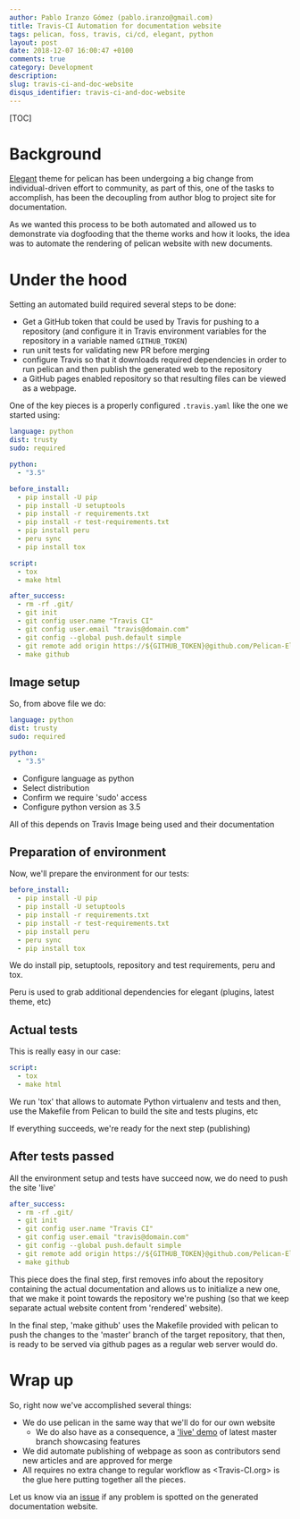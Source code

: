 ```yaml
---
author: Pablo Iranzo Gómez (pablo.iranzo@gmail.com)
title: Travis-CI Automation for documentation website
tags: pelican, foss, travis, ci/cd, elegant, python
layout: post
date: 2018-12-07 16:00:47 +0100
comments: true
category: Development
description:
slug: travis-ci-and-doc-website
disqus_identifier: travis-ci-and-doc-website
---
```


[TOC]

# Background

[Elegant](https://github.com/Pelican-Elegant/elegant) theme for pelican has been undergoing a big change from individual-driven effort to community, as part of this, one of the tasks to accomplish, has been the decoupling from author blog to project site for documentation.

As we wanted this process to be both automated and allowed us to demonstrate via dogfooding that the theme works and how it looks, the idea was to automate the rendering of pelican website with new documents.

# Under the hood

Setting an automated build required several steps to be done:

- Get a GitHub token that could be used by Travis for pushing to a repository (and configure it in Travis environment variables for the repository in a variable named `GITHUB_TOKEN`)
- run unit tests for validating new PR before merging
- configure Travis so that it downloads required dependencies in order to run pelican and then publish the generated web to the repository
- a GitHub pages enabled repository so that resulting files can be viewed as a webpage.

One of the key pieces is a properly configured `.travis.yaml` like the one we started using:

```yaml
language: python
dist: trusty
sudo: required

python:
  - "3.5"

before_install:
  - pip install -U pip
  - pip install -U setuptools
  - pip install -r requirements.txt
  - pip install -r test-requirements.txt
  - pip install peru
  - peru sync
  - pip install tox

script:
  - tox
  - make html

after_success:
  - rm -rf .git/
  - git init
  - git config user.name "Travis CI"
  - git config user.email "travis@domain.com"
  - git config --global push.default simple
  - git remote add origin https://${GITHUB_TOKEN}@github.com/Pelican-Elegant/pelican-elegant.github.io.git
  - make github
```

## Image setup

So, from above file we do:

```yaml
language: python
dist: trusty
sudo: required

python:
  - "3.5"
```

- Configure language as python
- Select distribution
- Confirm we require 'sudo' access
- Configure python version as 3.5

All of this depends on Travis Image being used and their documentation

## Preparation of environment

Now, we'll prepare the environment for our tests:

```yaml
before_install:
  - pip install -U pip
  - pip install -U setuptools
  - pip install -r requirements.txt
  - pip install -r test-requirements.txt
  - pip install peru
  - peru sync
  - pip install tox
```

We do install pip, setuptools, repository and test requirements, peru and tox.

Peru is used to grab additional dependencies for elegant (plugins, latest theme, etc)

## Actual tests

This is really easy in our case:

```yaml
script:
  - tox
  - make html
```

We run 'tox' that allows to automate Python virtualenv and tests and then, use the Makefile from Pelican to build the site and tests plugins, etc

If everything succeeds, we're ready for the next step (publishing)

## After tests passed

All the environment setup and tests have succeed now, we do need to push the site 'live'

```yaml
after_success:
  - rm -rf .git/
  - git init
  - git config user.name "Travis CI"
  - git config user.email "travis@domain.com"
  - git config --global push.default simple
  - git remote add origin https://${GITHUB_TOKEN}@github.com/Pelican-Elegant/pelican-elegant.github.io.git
  - make github
```

This piece does the final step, first removes info about the repository containing the actual documentation and allows us to initialize a new one, that we make it point towards the repository we're pushing (so that we keep separate actual website content from 'rendered' website).

In the final step, 'make github' uses the Makefile provided with pelican to push the changes to the 'master' branch of the target repository, that then, is ready to be served via github pages as a regular web server would do.

# Wrap up

So, right now we've accomplished several things:

- We do use pelican in the same way that we'll do for our own website
  - We do also have as a consequence, a ['live' demo](https://pelican-elegant.github.io) of latest master branch showcasing features
- We did automate publishing of webpage as soon as contributors send new articles and are approved for merge
- All requires no extra change to regular workflow as <Travis-CI.org> is the glue here putting together all the pieces.

Let us know via an [issue](https://github.com/Pelican-Elegant/documentation/issues/new) if any problem is spotted on the generated documentation website.
